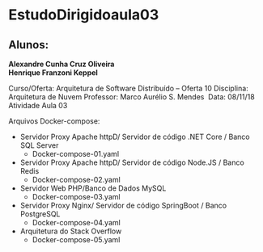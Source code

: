 # EstudoDirigidoaula03
## Alunos:

**Alexandre Cunha Cruz Oliveira**   
**Henrique Franzoni Keppel**  

Curso/Oferta: Arquitetura de Software Distribuído – Oferta 10 Disciplina: Arquitetura de Nuvem
Professor: Marco Aurélio S. Mendes 
Data: 08/11/18
Atividade Aula 03

Arquivos Docker-compose:  

- Servidor Proxy Apache httpD/ Servidor de código .NET Core / Banco SQL Server  
  - Docker-compose-01.yaml  
- Servidor Proxy Apache httpD/ Servidor de código Node.JS / Banco Redis  
  - Docker-compose-02.yaml  
- Servidor Web PHP/Banco de Dados MySQL  
  - Docker-compose-03.yaml  
- Servidor Proxy Nginx/ Servidor de código SpringBoot / Banco PostgreSQL  
  - Docker-compose-04.yaml  
- Arquitetura do Stack Overflow  
  - Docker-compose-05.yaml  